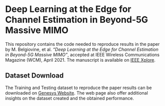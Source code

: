 # Deep Learning at the Edge for Channel Estimation in Beyond-5G Massive MIMO
This repository contains the code needed to reproduce results in the paper  by M. Belgiovine, et al. *“Deep Learning at the Edge for Channel Estimation in Beyond-5G Massive MIMO”*, accepted at IEEE Wireless Communications Magazine (WCM),  April 2021. The manuscript is available on [IEEE Xplore](https://ieeexplore.ieee.org/abstract/document/9430899).

## Dataset Download
The Training and Testing dataset to reproduce the paper results can be downloaded on [Genesys Website](https://genesys-lab.org/CS-5g-beyond). The web page also offer additional insights on the dataset created and the obtained performance.

